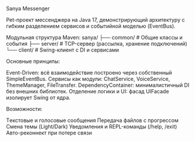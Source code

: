 Sanya Messenger

Pet-проект мессенджера на Java 17, демонстрирующий архитектуру с гибким разделением сервисов и событийной моделью (EventBus).

Модульная структура Maven:
sanya/
 ├── common/   # Общие классы и события
 ├── server/   # TCP-сервер (рассылка, хранение подключений)
 └── client/   # Swing-клиент с DI и сервисами

 Основные принципы:

Event-Driven: всё взаимодействие построено через собственный SimpleEventBus.
Сервисы как модули: ChatService, VoiceService, ThemeManager, FileTransfer.
DependencyContainer: минималистичный DI без внешних библиотек.
Отделение логики и UI: фасад UIFacade изолирует Swing от ядра.

Возможности:

Tекстовые и голосовые сообщения
Передача файлов с прогрессом
Смена темы (Light/Dark)
Уведомления и REPL-команды (/help, /exit)
Авто-реконнект при потере связи
